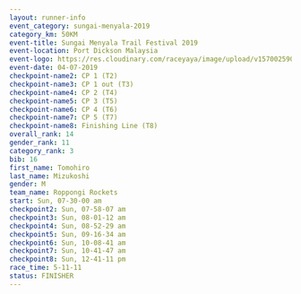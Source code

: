 ```yaml
---
layout: runner-info 
event_category: sungai-menyala-2019 
category_km: 50KM 
event-title: Sungai Menyala Trail Festival 2019 
event-location: Port Dickson Malaysia 
event-logo: https://res.cloudinary.com/raceyaya/image/upload/v1570025907/logo/smft_rwzxh1.jpg 
event-date: 04-07-2019 
checkpoint-name2: CP 1 (T2) 
checkpoint-name3: CP 1 out (T3) 
checkpoint-name4: CP 2 (T4) 
checkpoint-name5: CP 3 (T5) 
checkpoint-name6: CP 4 (T6) 
checkpoint-name7: CP 5 (T7) 
checkpoint-name8: Finishing Line (T8) 
overall_rank: 14
gender_rank: 11
category_rank: 3
bib: 16
first_name: Tomohiro
last_name: Mizukoshi
gender: M
team_name: Roppongi Rockets
start: Sun, 07-30-00 am
checkpoint2: Sun, 07-58-07 am
checkpoint3: Sun, 08-01-12 am
checkpoint4: Sun, 08-52-29 am
checkpoint5: Sun, 09-16-34 am
checkpoint6: Sun, 10-08-41 am
checkpoint7: Sun, 10-41-47 am
checkpoint8: Sun, 12-41-11 pm
race_time: 5-11-11
status: FINISHER
---
```

